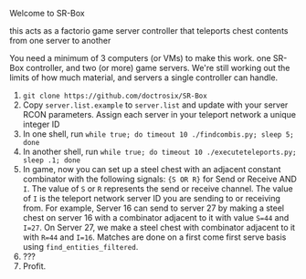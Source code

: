 Welcome to SR-Box

this acts as a factorio game server controller that teleports chest contents from one server to another

You need a minimum of 3 computers (or VMs) to make this work.
one SR-Box controller, and two (or more) game servers.
We're still working out the limits of how much material, and servers a single controller can handle.


1. `git clone https://github.com/doctrosix/SR-Box`
2. Copy `server.list.example` to `server.list` and update with your server RCON parameters. Assign each server in your teleport network a unique integer ID
3. In one shell, run `while true; do timeout 10 ./findcombis.py; sleep 5; done`
4. In another shell, run `while true; do timeout 10 ./executeteleports.py; sleep .1; done`
5. In game, now you can set up a steel chest with an adjacent constant combinator with the following signals: `{S OR R}` for Send or Receive AND `I`. The value of `S` or `R` represents the send or receive channel. The value of `I` is the teleport network server ID you are sending to or receiving from. For example, Server 16 can send to server 27 by making a steel chest on server 16 with a combinator adjacent to it with value `S=44` and `I=27`. On Server 27, we make a steel chest with combinator adjacent to it with `R=44` and `I=16`. Matches are done on a first come first serve basis using `find_entities_filtered`.
6. ???
7. Profit.
